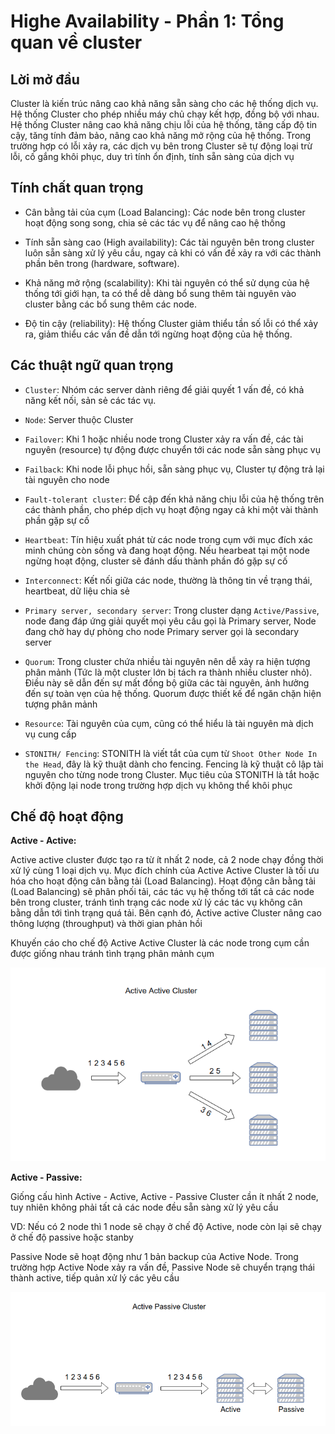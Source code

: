 # Highe Availability - Phần 1: Tổng quan về cluster

## Lời mở đầu

Cluster là kiến trúc nâng cao khả năng sẵn sàng cho các hệ thống dịch vụ. Hệ thống Cluster cho phép nhiều máy chủ chạy kết hợp, đồng bộ với nhau. Hệ thống Cluster nâng cao khả năng chịu lỗi của hệ thống, tăng cấp độ tin cậy, tăng tính đảm bảo, nâng cao khả năng mở rộng của hệ thống. Trong trường hợp có lỗi xảy ra, các dịch vụ bên trong Cluster sẽ tự động loại trừ lỗi, cố gắng khôi phục, duy trì tính ổn định, tính sẵn sàng của dịch vụ

## Tính chất quan trọng

- Cân bằng tải của cụm (Load Balancing): Các node bên trong cluster hoạt động song song, chia sẻ các tác vụ để nâng cao hệ thống

- Tính sẵn sàng cao (High availability): Các tài nguyên bên trong cluster luôn sẵn sàng xử lý yêu cầu, ngay cả khi có vấn đề xảy ra với các thành phần bên trong (hardware, software).

- Khả năng mở rộng (scalability): Khi tài nguyên có thể sử dụng của hệ thống tới giới hạn, ta có thể dễ dàng bổ sung thêm tài nguyên vào cluster bằng các bổ sung thêm các node.

- Độ tin cậy (reliability): Hệ thống Cluster giảm thiểu tần số lỗi có thể xảy ra, giảm thiểu các vấn đề dẫn tới ngừng hoạt động của hệ thống.

## Các thuật ngữ quan trọng 

- `Cluster`: Nhóm các server dành riêng để giải quyết 1 vấn đề, có khả năng kết nối, sản sẻ các tác vụ.

- `Node`: Server thuộc Cluster

- `Failover`: Khi 1 hoặc nhiều node trong Cluster xảy ra vấn đề, các tài nguyên (resource) tự động được chuyển tới các node sẵn sàng phục vụ

- `Failback`: Khi node lỗi phục hồi, sẵn sàng phục vụ, Cluster tự động trả lại tài nguyên cho node

- `Fault-tolerant cluster`: Để cập đến khả năng chịu lỗi của hệ thống trên các thành phần, cho phép dịch vụ hoạt động ngay cả khi một vài thành phần gặp sự cố

- `Heartbeat`: Tín hiệu xuất phát từ các node trong cụm với mục đích xác minh chúng còn sống và đang hoạt động. Nếu hearbeat tại một node ngừng hoạt động, cluster sẽ đánh dấu thành phần đó gặp sự cố 

- `Interconnect`: Kết nối giữa các node, thường là thông tin về trạng thái, heartbeat, dữ liệu chia sẻ 

- `Primary server, secondary server`: Trong cluster dạng `Active/Passive`, node đang đáp ứng giải quyết mọi yêu cầu gọi là Primary server, Node đang chờ hay dự phòng cho node Primary server gọi là secondary server

- `Quorum`: Trong cluster chứa nhiều tài nguyên nên dễ xảy ra hiện tượng phân mảnh (Tức là một cluster lớn bị tách ra thành nhiều cluster nhỏ). Điều này sẽ dẫn đến sự mất đồng bộ giữa các tài nguyên, ảnh hưởng đến sự toàn vẹn của hệ thống. Quorum được thiết kế để ngăn chặn hiện tượng phân mảnh

- `Resource`: Tài nguyên của cụm, cũng có thể hiểu là tài nguyên mà dịch vụ cung cấp

- `STONITH/ Fencing`: STONITH là viết tắt của cụm từ `Shoot Other Node In the Head`, đây là kỹ thuật dành cho fencing. Fencing là kỹ thuật cô lập tài nguyên cho từng node trong Cluster. Mục tiêu của STONITH là tắt hoặc khởi động lại node trong trường hợp dịch vụ không thể khôi phục

## Chế độ hoạt động

**Active - Active:** 

Active active cluster được tạo ra từ ít nhất 2 node, cả 2 node chạy đồng thời xử lý cùng 1 loại dịch vụ. Mục đích chính của Active Active Cluster là tối ưu hóa cho hoạt động cân bằng tải (Load Balancing). Hoạt động cân bằng tải (Load Balancing) sẽ phân phối tải, các tác vụ hệ thống tới tất cả các node bên trong cluster, tránh tình trạng các node xử lý các tác vụ không cân bằng dẫn tới tình trạng quá tải. Bên cạnh đó, Active active Cluster nâng cao thông lượng (throughput) và thời gian phản hồi

Khuyến cáo cho chế độ Active Active Cluster là các node trong cụm cần được giống nhau tránh tình trạng phân mảnh cụm 

![](/ha/images/activeactive.png)

**Active - Passive:**

Giống cấu hình Active - Active, Active - Passive Cluster cần ít nhất 2 node, tuy nhiên không phải tất cả các node đều sẵn sàng xử lý yêu cầu

VD: Nếu có 2 node thì 1 node sẽ chạy ở chế độ Active, node còn lại sẽ chạy ở chế độ passive hoặc stanby

Passive Node sẽ hoạt động như 1 bản backup của Active Node. Trong trường hợp Active Node xảy ra vấn đề, Passive Node sẽ chuyển trạng thái thành active, tiếp quản xử lý các yêu cầu 

![](/ha/images/activepassive.png)

